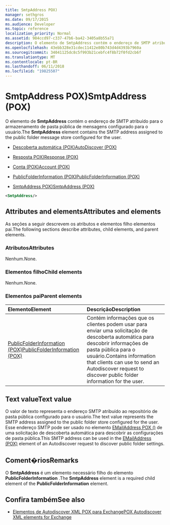 ```yaml
---
title: SmtpAddress POX)
manager: sethgros
ms.date: 09/17/2015
ms.audience: Developer
ms.topic: reference
localization_priority: Normal
ms.assetid: 984ccd97-c337-47b6-ba42-3405a8b55a71
description: O elemento de SmtpAddress contém o endereço de SMTP atribuído para o armazenamento de pasta pública de mensagens configurado para o usuário.
ms.openlocfilehash: 43ebb328e31cdec11412e80b743d4d4393b7960a
ms.sourcegitcommit: 34041125dc8c5f993b21cebfc4f8b72f0fd2cb6f
ms.translationtype: MT
ms.contentlocale: pt-BR
ms.lasthandoff: 06/11/2018
ms.locfileid: "19825507"
---
```

# <a name="smtpaddress-pox"></a><span data-ttu-id="0a43a-103">SmtpAddress POX)</span><span class="sxs-lookup"><span data-stu-id="0a43a-103">SmtpAddress (POX)</span></span>

<span data-ttu-id="0a43a-104">O elemento de **SmtpAddress** contém o endereço de SMTP atribuído para o armazenamento de pasta pública de mensagens configurado para o usuário.</span><span class="sxs-lookup"><span data-stu-id="0a43a-104">The **SmtpAddress** element contains the SMTP address assigned to the public folder message store configured for the user.</span></span> 
  
- [<span data-ttu-id="0a43a-105">Descoberta automática (POX)</span><span class="sxs-lookup"><span data-stu-id="0a43a-105">AutoDiscover (POX)</span></span>](autodiscover-pox.md)
  
- [<span data-ttu-id="0a43a-106">Resposta POX)</span><span class="sxs-lookup"><span data-stu-id="0a43a-106">Response (POX)</span></span>](response-pox.md)
  
- [<span data-ttu-id="0a43a-107">Conta (POX)</span><span class="sxs-lookup"><span data-stu-id="0a43a-107">Account (POX)</span></span>](account-pox.md)
  
- [<span data-ttu-id="0a43a-108">PublicFolderInformation (POX)</span><span class="sxs-lookup"><span data-stu-id="0a43a-108">PublicFolderInformation (POX)</span></span>](publicfolderinformation-pox.md)
  
- [<span data-ttu-id="0a43a-109">SmtpAddress POX)</span><span class="sxs-lookup"><span data-stu-id="0a43a-109">SmtpAddress (POX)</span></span>](smtpaddress-pox.md)
  
```XML
<SmtpAddress/>
```

## <a name="attributes-and-elements"></a><span data-ttu-id="0a43a-110">Attributes and elements</span><span class="sxs-lookup"><span data-stu-id="0a43a-110">Attributes and elements</span></span>

<span data-ttu-id="0a43a-111">As seções a seguir descrevem os atributos e elementos filho elementos pai.</span><span class="sxs-lookup"><span data-stu-id="0a43a-111">The following sections describe attributes, child elements, and parent elements.</span></span>
  
### <a name="attributes"></a><span data-ttu-id="0a43a-112">Atributos</span><span class="sxs-lookup"><span data-stu-id="0a43a-112">Attributes</span></span>

<span data-ttu-id="0a43a-113">Nenhum.</span><span class="sxs-lookup"><span data-stu-id="0a43a-113">None.</span></span>
  
### <a name="child-elements"></a><span data-ttu-id="0a43a-114">Elementos filho</span><span class="sxs-lookup"><span data-stu-id="0a43a-114">Child elements</span></span>

<span data-ttu-id="0a43a-115">Nenhum.</span><span class="sxs-lookup"><span data-stu-id="0a43a-115">None.</span></span>
  
### <a name="parent-elements"></a><span data-ttu-id="0a43a-116">Elementos pai</span><span class="sxs-lookup"><span data-stu-id="0a43a-116">Parent elements</span></span>

|<span data-ttu-id="0a43a-117">**Elemento**</span><span class="sxs-lookup"><span data-stu-id="0a43a-117">**Element**</span></span>|<span data-ttu-id="0a43a-118">**Descrição**</span><span class="sxs-lookup"><span data-stu-id="0a43a-118">**Description**</span></span>|
|:-----|:-----|
|[<span data-ttu-id="0a43a-119">PublicFolderInformation (POX)</span><span class="sxs-lookup"><span data-stu-id="0a43a-119">PublicFolderInformation (POX)</span></span>](publicfolderinformation-pox.md) <br/> |<span data-ttu-id="0a43a-120">Contém informações que os clientes podem usar para enviar uma solicitação de descoberta automática para descobrir informações de pasta pública para o usuário.</span><span class="sxs-lookup"><span data-stu-id="0a43a-120">Contains information that clients can use to send an Autodiscover request to discover public folder information for the user.</span></span>  <br/> |
   
## <a name="text-value"></a><span data-ttu-id="0a43a-121">Text value</span><span class="sxs-lookup"><span data-stu-id="0a43a-121">Text value</span></span>

<span data-ttu-id="0a43a-122">O valor de texto representa o endereço SMTP atribuído ao repositório de pasta pública configurado para o usuário.</span><span class="sxs-lookup"><span data-stu-id="0a43a-122">The text value represents the SMTP address assigned to the public folder store configured for the user.</span></span> <span data-ttu-id="0a43a-123">Esse endereço SMTP pode ser usado no elemento [EMailAddress POX ()](emailaddress-pox.md) de uma solicitação de descoberta automática para descobrir as configurações de pasta pública.</span><span class="sxs-lookup"><span data-stu-id="0a43a-123">This SMTP address can be used in the [EMailAddress (POX)](emailaddress-pox.md) element of an Autodiscover request to discover public folder settings.</span></span> 
  
## <a name="remarks"></a><span data-ttu-id="0a43a-124">Coment�rios</span><span class="sxs-lookup"><span data-stu-id="0a43a-124">Remarks</span></span>

<span data-ttu-id="0a43a-125">O **SmtpAddress** é um elemento necessário filho do elemento **PublicFolderInformation** .</span><span class="sxs-lookup"><span data-stu-id="0a43a-125">The **SmtpAddress** element is a required child element of the **PublicFolderInformation** element.</span></span> 
  
## <a name="see-also"></a><span data-ttu-id="0a43a-126">Confira também</span><span class="sxs-lookup"><span data-stu-id="0a43a-126">See also</span></span>

- [<span data-ttu-id="0a43a-127">Elementos de Autodiscover XML POX para Exchange</span><span class="sxs-lookup"><span data-stu-id="0a43a-127">POX Autodiscover XML elements for Exchange</span></span>](pox-autodiscover-xml-elements-for-exchange.md)

